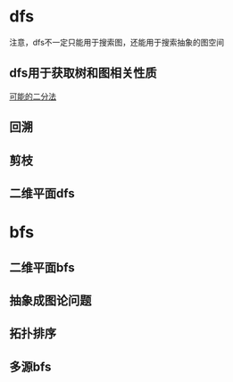 # dfs

注意，dfs不一定只能用于搜索图，还能用于搜索抽象的图空间

## dfs用于获取树和图相关性质

[可能的二分法](./code/可能的二分法.java)



## 回溯

## 剪枝

## 二维平面dfs

# bfs

## 二维平面bfs

## 抽象成图论问题

## 拓扑排序

## 多源bfs
